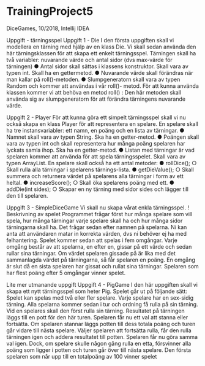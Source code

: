 # TrainingProject5
DiceGames, 10/2018, Intellij IDEA

Uppgift - tärningsspel
Uppgift 1 - Die
I den första uppgiften skall vi modellera en tärning med hjälp av en klass Die. Vi skall sedan
använda den här tärningsklassen för att skapa ett enkelt tärningsspel.
Tärningen skall ha två variabler: nuvarande värde och antal sidor (dvs max-värde för tärningen)
● Antal sidor skall sättas i klassens konstruktor. Skall vara av typen int. Skall ha en gettermetod.
● Nuvarande värde skall förändras när man kallar på roll()-metoden.
● Slumpgeneratorn skall vara av typen Random och kommer att användas i vår roll()-
metod.
För att kunna använda klassen kommer vi att behöva  en metod roll() :
Den här metoden skall använda sig av slumpgeneratorn för att förändra
tärningens nuvarande värde.

Uppgift 2 - Player
För att kunna göra ett simpelt tärningsspel skall vi nu också skapa en klass Player för att
representera en spelare.
En spelare skall ha tre instansvariabler: ett namn, en poäng och en lista av tärningar.
● Namnet skall vara av typen String. Ska ha en getter-metod.
● Poängen skall vara av typen int och skall representera hur många poäng spelaren har
lyckats samla ihop. Ska ha en getter-metod.
● Listan med tärningar är vad spelaren kommer att använda för att spela tärningsspelet.
Skall vara av typen ArrayList<Die>.
En spelare skall också ha ett antal metoder:
● rollDice();
○ Skall rulla alla tärningar i spelarens tärnings-lista.
● getDieValue();
○ Skall summera och returnera värdet på spelarens alla tärningar i form av ett
heltal.
● increaseScore();
○ Skall öka spelarens poäng med ett.
● addDie(int sides);
○ Skapar en ny tärning med sidor sides och lägger till den till spelaren.
  
Uppgift 3 - SimpleDiceGame
Vi skall nu skapa vårat enkla tärningsspel. !
Beskrivning av spelet
Programmet frågar först hur många spelare som vill spela, hur många tärningar varje spelare
skall ha och hur många sidor tärningarna skall ha. Det frågar sedan efter namnen på spelarna.
Ni kan anta att användaren matar in korrekta värden, dvs ni behöver ej ha med felhantering.
Spelet kommer sedan att spelas i fem omgångar. Varje omgång består av att spelarna, en efter
en, gissar på ett värde och sedan rullar sina tärningar. Om värdet spelaren gissade på är lika
med det sammanlagda värdet på tärningarna, så får spelaren en poäng. En omgång är slut då
en sista spelaren har gissat och rullat sina tärningar.
Spelaren som har flest poäng efter 5 omgångar vinner spelet. 


Lite mer utmanande uppgift
Uppgift 4 - PigGame
I den här uppgiften skall vi skapa ett nytt tärningsspel som heter Pig. Spelet går ut på följande
sätt:
Spelet kan spelas med två eller fler spelare. Varje spelare har en sex-sidig tärning. Alla spelarna
kommer sedan i tur och ordning få rulla på sin tärning.
Vid en spelares skall den först rulla sin tärning. Resultatet på tärningen läggs till en pott för den
här turen. Spelaren får nu ett val att stanna eller fortsätta. Om spelaren stannar läggs potten till
dess totala poäng och turen går vidare till nästa spelare. Väljer spelaren att fortsätta rulla, får
den rulla tärningen igen och addera resultatet till potten. Spelaren får nu göra samma val igen.
Dock, om spelare skulle någon gång rulla en etta, försvinner alla poäng som ligger i potten och
turen går över till nästa spelare.
Den första spelaren som når upp till en totalpoäng av 100 vinner spelet
